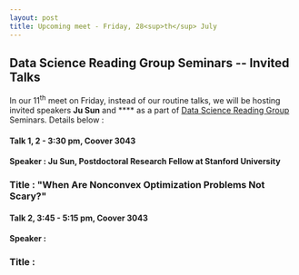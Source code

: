 ```yaml
---
layout: post
title: Upcoming meet - Friday, 28<sup>th</sup> July
---
```

## Data Science Reading Group Seminars -- Invited Talks

In our 11<sup>th</sup> meet on Friday, instead of our routine talks, we will be hosting invited speakers **Ju Sun** and **** as a part of [Data Science Reading Group](https://isudsrg.wordpress.com/) Seminars. Details below :

#### Talk 1, 2 - 3:30 pm, Coover 3043
#### Speaker : Ju Sun, Postdoctoral Research Fellow at Stanford University
### Title : "When Are Nonconvex Optimization Problems Not Scary?"

#### Talk 2, 3:45 - 5:15 pm, Coover 3043
#### Speaker :
### Title : 
